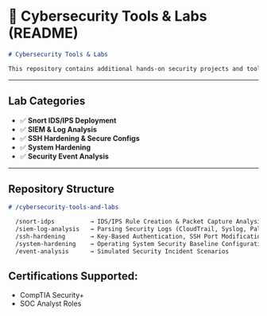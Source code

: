# 📂 **Cybersecurity Tools & Labs (README)**

```markdown
# Cybersecurity Tools & Labs

This repository contains additional hands-on security projects and tools beyond traditional cloud/networking labs. These projects strengthen skills relevant for SOC analysts, security engineers, and blue team roles.
```
---

## Lab Categories

- ✅ **Snort IDS/IPS Deployment**
- ✅ **SIEM & Log Analysis**
- ✅ **SSH Hardening & Secure Configs**
- ✅ **System Hardening**
- ✅ **Security Event Analysis**

---

##  Repository Structure

```markdown
# /cybersecurity-tools-and-labs

  /snort-idps          → IDS/IPS Rule Creation & Packet Capture Analysis
  /siem-log-analysis   → Parsing Security Logs (CloudTrail, Syslog, Palo Alto)
  /ssh-hardening       → Key-Based Authentication, SSH Port Modifications
  /system-hardening    → Operating System Security Baseline Configurations
  /event-analysis      → Simulated Security Incident Scenarios
```

## Certifications Supported:

- CompTIA Security+
- SOC Analyst Roles
